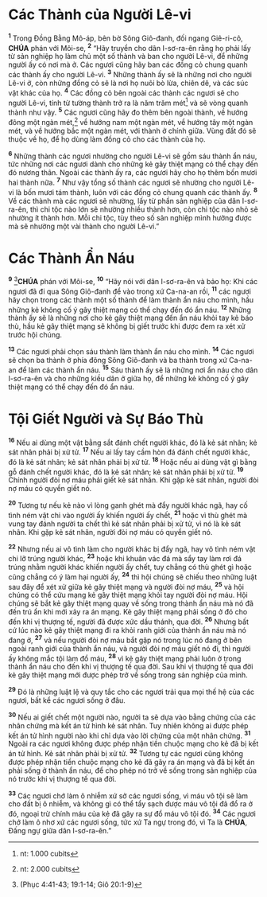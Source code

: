 # Các Thành của Người Lê-vi

<sup><b>1</b></sup> Trong Đồng Bằng Mô-áp, bên bờ Sông Giô-đanh, đối ngang Giê-ri-cô, **CHÚA** phán với Môi-se, <sup><b>2</b></sup> “Hãy truyền cho dân I-sơ-ra-ên rằng họ phải lấy từ sản nghiệp họ làm chủ một số thành và ban cho người Lê-vi, để những người ấy có nơi mà ở. Các ngươi cũng hãy ban các đồng cỏ chung quanh các thành ấy cho người Lê-vi. <sup><b>3</b></sup> Những thành ấy sẽ là những nơi cho người Lê-vi ở, còn những đồng cỏ sẽ là nơi họ nuôi bò lừa, chiên dê, và các súc vật khác của họ. <sup><b>4</b></sup> Các đồng cỏ bên ngoài các thành các ngươi sẽ cho người Lê-vi, tính từ tường thành trở ra là năm trăm mét[^1-62c084a2-b6e8-4e3d-b411-0db7b9435d2b] và sẽ vòng quanh thành như vậy. <sup><b>5</b></sup> Các ngươi cũng hãy đo thêm bên ngoài thành, về hướng đông một ngàn mét,[^2-62c084a2-b6e8-4e3d-b411-0db7b9435d2b] về hướng nam một ngàn mét, về hướng tây một ngàn mét, và về hướng bắc một ngàn mét, với thành ở chính giữa. Vùng đất đó sẽ thuộc về họ, để họ dùng làm đồng cỏ cho các thành của họ.

<sup><b>6</b></sup> Những thành các ngươi nhường cho người Lê-vi sẽ gồm sáu thành ẩn náu, tức những nơi các ngươi dành cho những kẻ gây thiệt mạng có thể chạy đến đó nương thân. Ngoài các thành ấy ra, các ngươi hãy cho họ thêm bốn mươi hai thành nữa. <sup><b>7</b></sup> Như vậy tổng số thành các ngươi sẽ nhường cho người Lê-vi là bốn mươi tám thành, luôn với các đồng cỏ chung quanh các thành ấy. <sup><b>8</b></sup> Về các thành mà các ngươi sẽ nhường, lấy từ phần sản nghiệp của dân I-sơ-ra-ên, thì chi tộc nào lớn sẽ nhường nhiều thành hơn, còn chi tộc nào nhỏ sẽ nhường ít thành hơn. Mỗi chi tộc, tùy theo số sản nghiệp mình hưởng được mà sẽ nhường một vài thành cho người Lê-vi.”

# Các Thành Ẩn Náu

<sup><b>9</b></sup> [^1@-62c084a2-b6e8-4e3d-b411-0db7b9435d2b]**CHÚA** phán với Môi-se, <sup><b>10</b></sup> “Hãy nói với dân I-sơ-ra-ên và bảo họ: Khi các ngươi đã đi qua Sông Giô-đanh để vào trong xứ Ca-na-an rồi, <sup><b>11</b></sup> các ngươi hãy chọn trong các thành một số thành để làm thành ẩn náu cho mình, hầu những kẻ không cố ý gây thiệt mạng có thể chạy đến đó ẩn náu. <sup><b>12</b></sup> Những thành ấy sẽ là những nơi cho kẻ gây thiệt mạng đến ẩn náu khỏi tay kẻ báo thù, hầu kẻ gây thiệt mạng sẽ không bị giết trước khi được đem ra xét xử trước hội chúng.

<sup><b>13</b></sup> Các ngươi phải chọn sáu thành làm thành ẩn náu cho mình. <sup><b>14</b></sup> Các ngươi sẽ chọn ba thành ở phía đông Sông Giô-đanh và ba thành trong xứ Ca-na-an để làm các thành ẩn náu. <sup><b>15</b></sup> Sáu thành ấy sẽ là những nơi ẩn náu cho dân I-sơ-ra-ên và cho những kiều dân ở giữa họ, để những kẻ không cố ý gây thiệt mạng có thể chạy đến đó ẩn náu.

# Tội Giết Người và Sự Báo Thù

<sup><b>16</b></sup> Nếu ai dùng một vật bằng sắt đánh chết người khác, đó là kẻ sát nhân; kẻ sát nhân phải bị xử tử. <sup><b>17</b></sup> Nếu ai lấy tay cầm hòn đá đánh chết người khác, đó là kẻ sát nhân; kẻ sát nhân phải bị xử tử. <sup><b>18</b></sup> Hoặc nếu ai dùng vật gì bằng gỗ đánh chết người khác, đó là kẻ sát nhân; kẻ sát nhân phải bị xử tử. <sup><b>19</b></sup> Chính người đòi nợ máu phải giết kẻ sát nhân. Khi gặp kẻ sát nhân, người đòi nợ máu có quyền giết nó.

<sup><b>20</b></sup> Tương tự nếu kẻ nào vì lòng ganh ghét mà đẩy người khác ngã, hay cố tình ném vật chi vào người ấy khiến người ấy chết, <sup><b>21</b></sup> hoặc vì thù ghét mà vung tay đánh người ta chết thì kẻ sát nhân phải bị xử tử, vì nó là kẻ sát nhân. Khi gặp kẻ sát nhân, người đòi nợ máu có quyền giết nó.

<sup><b>22</b></sup> Nhưng nếu ai vô tình làm cho người khác bị đẩy ngã, hay vô tình ném vật chi lỡ trúng người khác, <sup><b>23</b></sup> hoặc khi khuân vác đá mà sẩy tay làm rơi đá trúng nhằm người khác khiến người ấy chết, tuy chẳng có thù ghét gì hoặc cũng chẳng có ý làm hại người ấy, <sup><b>24</b></sup> thì hội chúng sẽ chiếu theo những luật sau đây để xét xử giữa kẻ gây thiệt mạng và người đòi nợ máu, <sup><b>25</b></sup> và hội chúng có thể cứu mạng kẻ gây thiệt mạng khỏi tay người đòi nợ máu. Hội chúng sẽ bắt kẻ gây thiệt mạng quay về sống trong thành ẩn náu mà nó đã đến trú ẩn khi mới xảy ra án mạng. Kẻ gây thiệt mạng phải sống ở đó cho đến khi vị thượng tế, người đã được xức dầu thánh, qua đời. <sup><b>26</b></sup> Nhưng bất cứ lúc nào kẻ gây thiệt mạng đi ra khỏi ranh giới của thành ẩn náu mà nó đang ở, <sup><b>27</b></sup> và nếu người đòi nợ máu bắt gặp nó trong lúc nó đang ở bên ngoài ranh giới của thành ẩn náu, và người đòi nợ máu giết nó đi, thì người ấy không mắc tội làm đổ máu, <sup><b>28</b></sup> vì kẻ gây thiệt mạng phải luôn ở trong thành ẩn náu cho đến khi vị thượng tế qua đời. Sau khi vị thượng tế qua đời kẻ gây thiệt mạng mới được phép trở về sống trong sản nghiệp của mình.

<sup><b>29</b></sup> Đó là những luật lệ và quy tắc cho các ngươi trải qua mọi thế hệ của các ngươi, bất kể các ngươi sống ở đâu.

<sup><b>30</b></sup> Nếu ai giết chết một người nào, người ta sẽ dựa vào bằng chứng của các nhân chứng mà kết án tử hình kẻ sát nhân. Tuy nhiên không ai được phép kết án tử hình người nào khi chỉ dựa vào lời chứng của một nhân chứng. <sup><b>31</b></sup> Ngoài ra các ngươi không được phép nhận tiền chuộc mạng cho kẻ đã bị kết án tử hình. Kẻ sát nhân phải bị xử tử. <sup><b>32</b></sup> Tương tự các ngươi cũng không được phép nhận tiền chuộc mạng cho kẻ đã gây ra án mạng và đã bị kết án phải sống ở thành ẩn náu, để cho phép nó trở về sống trong sản nghiệp của nó trước khi vị thượng tế qua đời.

<sup><b>33</b></sup> Các ngươi chớ làm ô nhiễm xứ sở các ngươi sống, vì máu vô tội sẽ làm cho đất bị ô nhiễm, và không gì có thể tẩy sạch được máu vô tội đã đổ ra ở đó, ngoại trừ chính máu của kẻ đã gây ra sự đổ máu vô tội đó. <sup><b>34</b></sup> Các ngươi chớ làm ô nhơ xứ các ngươi sống, tức xứ Ta ngự trong đó, vì Ta là **CHÚA**, Đấng ngự giữa dân I-sơ-ra-ên.”

[^1-62c084a2-b6e8-4e3d-b411-0db7b9435d2b]: nt: 1.000 cubits

[^2-62c084a2-b6e8-4e3d-b411-0db7b9435d2b]: nt: 2.000 cubits

[^1@-62c084a2-b6e8-4e3d-b411-0db7b9435d2b]: (Phục 4:41-43; 19:1-14; Giô 20:1-9)
